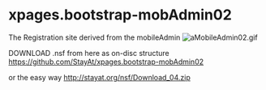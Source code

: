 # xpages.bootstrap-mobAdmin02
The Registration site derived from the mobileAdmin
<img src="http://StayAt.org/images/plx/aMobileAdmin02.gif" alt="aMobileAdmin02.gif">

DOWNLOAD .nsf
from here as on-disc structure
https://github.com/StayAt/xpages.bootstrap-mobAdmin02

or the easy way
http://stayat.org/nsf/Download_04.zip
